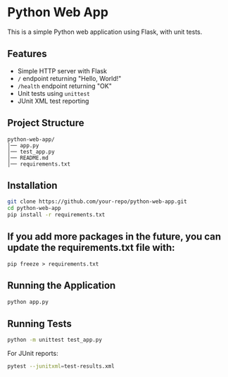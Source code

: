 # Python Web App

This is a simple Python web application using Flask, with unit tests.

## Features
- Simple HTTP server with Flask
- `/` endpoint returning "Hello, World!"
- `/health` endpoint returning "OK"
- Unit tests using `unittest`
- JUnit XML test reporting

## Project Structure
```
python-web-app/
│── app.py
│── test_app.py
│── README.md
│── requirements.txt
```

## Installation
```sh
git clone https://github.com/your-repo/python-web-app.git
cd python-web-app
pip install -r requirements.txt
```

## If you add more packages in the future, you can update the requirements.txt file with:
```
pip freeze > requirements.txt
```

## Running the Application
```sh
python app.py
```

## Running Tests
```sh
python -m unittest test_app.py
```

For JUnit reports:
```sh
pytest --junitxml=test-results.xml
```
